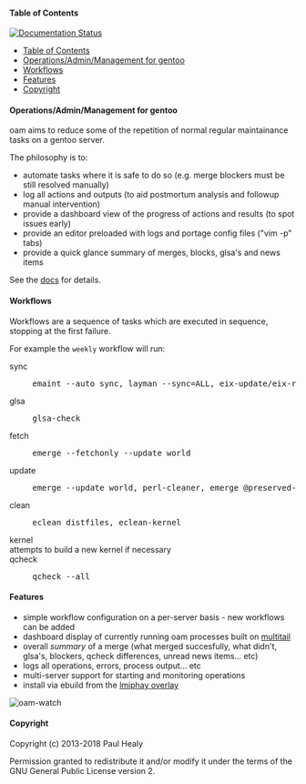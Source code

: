 #### Table of Contents
[![Documentation Status](https://readthedocs.org/projects/oam/badge/?version=latest)](http://oam.readthedocs.io/en/latest/?badge=latest)

* [Table of Contents](#table-of-contents)
* [Operations/Admin/Management for gentoo](#operationsadminmanagement-for-gentoo)
* [Workflows](#workflows)
* [Features](#features)
* [Copyright](#copyright)

#### Operations/Admin/Management for gentoo

oam aims to reduce some of the repetition of normal regular maintainance tasks on a gentoo server.

The philosophy is to:
+ automate tasks where it is safe to do so (e.g. merge blockers must be still resolved manually)
+ log all actions and outputs (to aid postmortum analysis and followup manual intervention)
+ provide a dashboard view of the progress of actions and results (to spot issues early)
+ provide an editor preloaded with logs and portage config files ("vim -p" tabs)
+ provide a quick glance summary of merges, blocks, glsa's and news items

See the [docs](http://oam.readthedocs.io/en/latest/) for details.

#### Workflows

Workflows are a sequence of tasks which are executed in sequence, stopping
at the first failure.

For example the `weekly` workflow will run:

<dl>
<dt>sync  </dt> <dd><pre>emaint --auto sync, layman --sync=ALL, eix-update/eix-remote</pre></dd>
<dt>glsa  </dt> <dd><pre>glsa-check</pre></dd>
<dt>fetch </dt> <dd><pre>emerge --fetchonly --update world</pre></dd>
<dt>update</dt> <dd><pre>emerge --update world, perl-cleaner, emerge @preserved-rebuild</pre></dd>
<dt>clean </dt> <dd><pre>eclean distfiles, eclean-kernel</pre></dd>
<dt>kernel</dt> attempts to build a new kernel if necessary
<dt>qcheck</dt> <dd><pre>qcheck --all</pre></dd>
<dl>

#### Features

* simple workflow configuration on a per-server basis - new workflows can be added
* dashboard display of currently running oam processes built on [multitail](https://www.vanheusden.com/multitail/)
* overall _summary_ of a merge (what merged succesfully, what didn't, glsa's, blockers, qcheck differences, unread news items... etc)
* logs all operations, errors, process output... etc
* multi-server support for starting and monitoring operations
* install via ebuild from the [lmiphay overlay](https://gitweb.gentoo.org/user/lmiphay.git/about/)

![oam-watch](screenshots/oam-watch4.png?raw=true "oam-watch sample")

#### Copyright

Copyright (c) 2013-2018 Paul Healy

Permission granted to redistribute it and/or modify it under the terms of the
GNU General Public License version 2.
